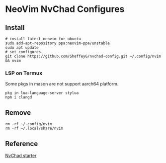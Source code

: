 # NeoVim NvChad Configures

## Install

```
# install latest neovim for ubuntu
sudo add-apt-repository ppa:neovim-ppa/unstable
sudo apt update
# set configures  
git clone https://github.com/SheffeyG/nvchad-config.git ~/.config/nvim && nvim
```

### LSP on Termux
Some pkgs in mason are not support aarch64 platform.
```
pkg in lua-language-server stylua
npm i clangd
```

## Remove
```
rm -rf ~/.config/nvim
rm -rf ~/.local/share/nvim
```

## Reference
[NvChad starter](https://github.com/NvChad/starter)
